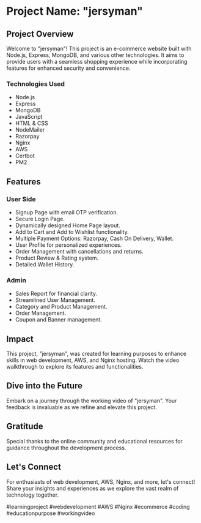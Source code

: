 # Project Name: "jersyman"

## Project Overview

Welcome to "jersyman"! This project is an e-commerce website built with Node.js, Express, MongoDB, and various other technologies. It aims to provide users with a seamless shopping experience while incorporating features for enhanced security and convenience.

### Technologies Used

- Node.js
- Express
- MongoDB
- JavaScript
- HTML & CSS
- NodeMailer
- Razorpay
- Nginx
- AWS
- Certbot
- PM2

## Features

### User Side

- Signup Page with email OTP verification.
- Secure Login Page.
- Dynamically designed Home Page layout.
- Add to Cart and Add to Wishlist functionality.
- Multiple Payment Options: Razorpay, Cash On Delivery, Wallet.
- User Profile for personalized experiences.
- Order Management with cancellations and returns.
- Product Review & Rating system.
- Detailed Wallet History.

### Admin

- Sales Report for financial clarity.
- Streamlined User Management.
- Category and Product Management.
- Order Management.
- Coupon and Banner management.

## Impact

This project, "jersyman", was created for learning purposes to enhance skills in web development, AWS, and Nginx hosting. Watch the video walkthrough to explore its features and functionalities.

## Dive into the Future

Embark on a journey through the working video of "jersyman". Your feedback is invaluable as we refine and elevate this project.

## Gratitude

Special thanks to the online community and educational resources for guidance throughout the development process.

## Let's Connect

For enthusiasts of web development, AWS, Nginx, and more, let's connect! Share your insights and experiences as we explore the vast realm of technology together.

#learningproject #webdevelopment #AWS #Nginx #ecommerce #coding #educationpurpose #workingvideo

